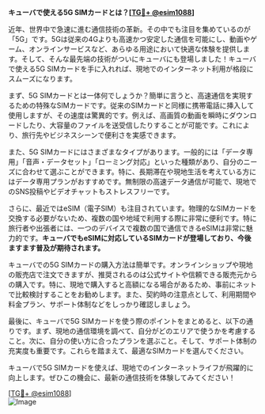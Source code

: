 **キューバで使える5G SIMカードとは？[[TG💪+ @esim1088](https://t.me/s/esim1088)]**

近年、世界中で急速に進む通信技術の革新。その中でも注目を集めているのが「5G」です。5Gは従来の4Gよりも高速かつ安定した通信を可能にし、動画やゲーム、オンラインサービスなど、あらゆる用途において快適な体験を提供します。そして、そんな最先端の技術がついにキューバにも登場しました！キューバで使える5G SIMカードを手に入れれば、現地でのインターネット利用が格段にスムーズになります。

まず、5G SIMカードとは一体何でしょうか？簡単に言うと、高速通信を実現するための特殊なSIMカードです。従来のSIMカードと同様に携帯電話に挿入して使用しますが、その速度は驚異的です。例えば、高画質の動画を瞬時にダウンロードしたり、大容量のファイルを送受信したりすることが可能です。これにより、旅行先やビジネスシーンで便利さを実感できます。

また、5G SIMカードにはさまざまなタイプがあります。一般的には「データ専用」「音声・データセット」「ローミング対応」といった種類があり、自分のニーズに合わせて選ぶことができます。特に、長期滞在や現地生活を考えている方にはデータ専用プランがおすすめです。無制限の高速データ通信が可能で、現地でのSNS投稿やビデオチャットもストレスフリーです。

さらに、最近ではeSIM（電子SIM）も注目されています。物理的なSIMカードを交換する必要がないため、複数の国や地域で利用する際に非常に便利です。特に旅行者や出張者には、一つのデバイスで複数の国で通信できるeSIMは非常に魅力的です。**キューバでもeSIMに対応しているSIMカードが登場しており、今後ますます普及が期待されます。**

キューバでの5G SIMカードの購入方法は簡単です。オンラインショップや現地の販売店で注文できますが、推奨されるのは公式サイトや信頼できる販売元からの購入です。特に、現地で購入すると高額になる場合があるため、事前にネットで比較検討することをお勧めします。また、契約時の注意点として、利用期間や料金プラン、サポート体制などをしっかり確認しましょう。

最後に、キューバで5G SIMカードを使う際のポイントをまとめると、以下の通りです。まず、現地の通信環境を調べて、自分がどのエリアで使うかを考慮すること。次に、自分の使い方に合ったプランを選ぶこと。そして、サポート体制の充実度も重要です。これらを踏まえて、最適なSIMカードを選んでください。

キューバで5G SIMカードを使えば、現地でのインターネットライフが飛躍的に向上します。ぜひこの機会に、最新の通信技術を体験してみてください！

[[TG💪+ @esim1088](https://t.me/s/esim1088)]  
![Image](https://i.postimg.cc/Y0z9fWf4/image.png)